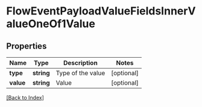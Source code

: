 # FlowEventPayloadValueFieldsInnerValueOneOf1Value

## Properties

Name | Type | Description | Notes
------------ | ------------- | ------------- | -------------
**type** | **string** | Type of the value | [optional]
**value** | **string** | Value | [optional]

[[Back to Index]](../index.md)
